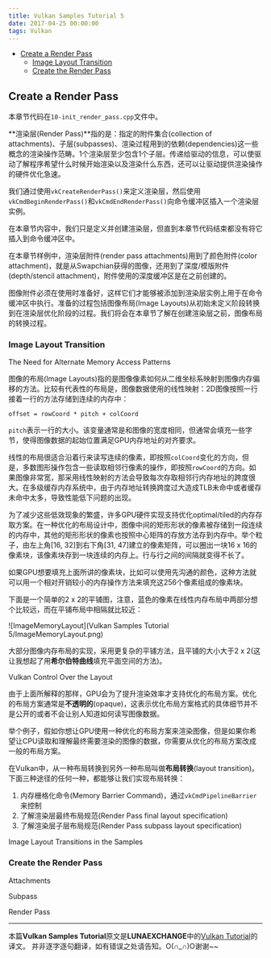 ```yaml
---
title: Vulkan Samples Tutorial 5
date: 2017-04-25 00:00:00
tags: Vulkan
---
```


<!-- TOC -->

- [Create a Render Pass](#create-a-render-pass)
    - [Image Layout Transition](#image-layout-transition)
    - [Create the Render Pass](#create-the-render-pass)

<!-- /TOC -->

## Create a Render Pass

本章节代码在`10-init_render_pass.cpp`文件中。

**渲染层(Render Pass)**指的是：指定的附件集合(collection of attachments)、子层(subpasses)、渲染过程用到的依赖(dependencies)这一些概念的渲染操作范畴。1个渲染层至少包含1个子层。传递给驱动的信息，可以使驱动了解程序希望什么时候开始渲染以及渲染什么东西，还可以让驱动提供渲染操作的硬件优化急速。

我们通过使用`vkCreateRenderPass()`来定义渲染层，然后使用`vkCmdBeginRenderPass()`和`vkCmdEndRenderPass()`向命令缓冲区插入一个渲染层实例。

在本章节内容中，我们只是定义并创建渲染层，但直到本章节代码结束都没有将它插入到命令缓冲区中。

在本章节样例中，渲染层附件(render pass attachments)用到了颜色附件(color attachment)，就是从Swapchian获得的图像，还用到了深度/模版附件(depth/stencil attachment)，附件使用的深度缓冲区是在之前创建的。

图像附件必须在使用时准备好，这样它们才能够被添加到渲染层实例上用于在命令缓冲区中执行。准备的过程包括图像布局(Image Layouts)从初始未定义阶段转换到在渲染层优化阶段的过程。我们将会在本章节了解在创建渲染层之前，图像布局的转换过程。

### Image Layout Transition

The Need for Alternate Memory Access Patterns

图像的布局(Image Layouts)指的是图像像素如何从二维坐标系映射到图像内存偏移的方法。比较有代表性的布局是，图像数据使用的线性映射：2D图像按照一行接着一行的方法存储到连续的内存中：
```
offset = rowCoord * pitch + colCoord
```
`pitch`表示一行的大小。该变量通常是和图像的宽度相同，但通常会填充一些字节，使得图像数据的起始位置满足GPU内存地址的对齐要求。

线性的布局很适合沿着行来读写连续的像素，即按照`colCoord`变化的方向，但是，多数图形操作包含一些读取相邻行像素的操作，即按照`rowCoord`的方向。如果图像非常宽，那采用线性映射的方法会导致每次存取相邻行内存地址的跨度很大。在多级缓存内存系统中，由于内存地址转换跨度过大造成TLB未命中或者缓存未命中太多，导致性能低下问题的出现。

为了减少这些低效现象的繁盛，许多GPU硬件实现支持优化optimal/tiled的内存存取方案。在一种优化的布局设计中，图像中间的矩形形状的像素被存储到一段连续的内存中，其他的矩形形状的像素也按照中心矩阵的存放方法存到内存中。举个粒子，由左上角[16, 32]到右下角[31, 47]建立的像素矩阵，可以圈出一块16 x 16的像素块，该像素块存到一块连续的内存上。行与行之间的间隔就变得不长了。

如果GPU想要填充上面所讲的像素块，比如可以使用先沟通的颜色，这种方法就可以用一个相对开销较小的内存操作方法来填充这256个像素组成的像素块。

下面是一个简单的2 x 2的平铺图，注意，蓝色的像素在线性内存布局中两部分想个比较远，而在平铺布局中相隔就比较近：

![ImageMemoryLayout](Vulkan Samples Tutorial 5/ImageMemoryLayout.png)

大部分图像内存布局的实现，采用更复杂的平铺方法，且平铺的大小大于2 x 2(这让我想起了用**希尔伯特曲线**填充平面空间的方法)。

Vulkan Control Over the Layout

由于上面所解释的那样，GPU会为了提升渲染效率才支持优化的布局方案。优化的布局方案通常是**不透明的**(opaque)，这表示优化布局方案格式的具体细节并不是公开的或者不会让别人知道如何读写图像数据。

举个例子，假如你想让GPU使用一种优化的布局方案来渲染图像，但是如果你希望让CPU读取和理解最终需要渲染的图像的数据，你需要从优化的布局方案改成一般的布局方案。

在Vulkan中，从一种布局转换到另外一种布局叫做**布局转换**(layout transition)。下面三种途径的任何一种，都能够让我们实现布局转换：
1. 内存栅格化命令(Memory Barrier Command)，通过`vkCmdPipelineBarrier`来控制
2. 了解渲染层最终布局规范(Render Pass final layout specification)
3. 了解渲染层子层布局规范(Render Pass subpass layout specification)



Image Layout Transitions in the Samples

### Create the Render Pass

Attachments

Subpass

Render Pass

---

本篇**Vulkan Samples Tutorial**原文是**LUNAEXCHANGE**中的[Vulkan Tutorial](https://vulkan.lunarg.com/doc/sdk/1.0.42.1/windows/tutorial/html/index.html)的译文。
并非逐字逐句翻译，如有错误之处请告知。O(∩_∩)O谢谢~~



































